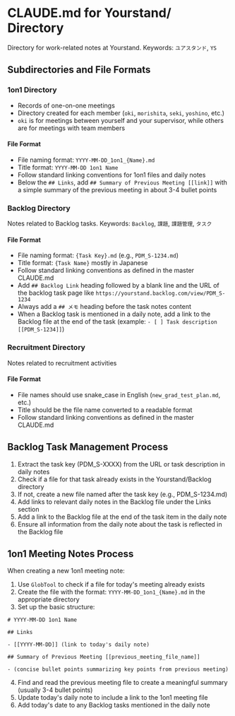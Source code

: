 # CLAUDE.md for Yourstand/ Directory

Directory for work-related notes at Yourstand. Keywords: `ユアスタンド`, `YS`

## Subdirectories and File Formats

### 1on1 Directory

- Records of one-on-one meetings
- Directory created for each member (`oki`, `morishita`, `seki`, `yoshino`, etc.)
- `oki` is for meetings between yourself and your supervisor, while others are for meetings with team members

#### File Format

- File naming format: `YYYY-MM-DD_1on1_{Name}.md`
- Title format: `YYYY-MM-DD 1on1 Name`
- Follow standard linking conventions for 1on1 files and daily notes
- Below the `## Links`, add `## Summary of Previous Meeting [[link]]` with a simple summary of the previous meeting in about 3-4 bullet points

### Backlog Directory

Notes related to Backlog tasks. Keywords: `Backlog`, `課題`, `課題管理`, `タスク`

#### File Format

- File naming format: `{Task Key}.md` (e.g., `PDM_S-1234.md`)
- Title format: `{Task Name}` mostly in Japanese
- Follow standard linking conventions as defined in the master CLAUDE.md
- Add `## Backlog Link` heading followed by a blank line and the URL of the backlog task page like `https://yourstand.backlog.com/view/PDM_S-1234`
- Always add a `## メモ` heading before the task notes content
- When a Backlog task is mentioned in a daily note, add a link to the Backlog file at the end of the task (example: `- [ ] Task description [[PDM_S-1234]]`)

### Recruitment Directory

Notes related to recruitment activities

#### File Format

- File names should use snake_case in English (`new_grad_test_plan.md`, etc.)
- Title should be the file name converted to a readable format
- Follow standard linking conventions as defined in the master CLAUDE.md

## Backlog Task Management Process

1. Extract the task key (PDM_S-XXXX) from the URL or task description in daily notes
2. Check if a file for that task already exists in the Yourstand/Backlog directory
3. If not, create a new file named after the task key (e.g., PDM_S-1234.md)
4. Add links to relevant daily notes in the Backlog file under the Links section
5. Add a link to the Backlog file at the end of the task item in the daily note
6. Ensure all information from the daily note about the task is reflected in the Backlog file

## 1on1 Meeting Notes Process

When creating a new 1on1 meeting note:

1. Use `GlobTool` to check if a file for today's meeting already exists
2. Create the file with the format: `YYYY-MM-DD_1on1_{Name}.md` in the appropriate directory
3. Set up the basic structure:

```
# YYYY-MM-DD 1on1 Name

## Links

- [[YYYY-MM-DD]] (link to today's daily note)

## Summary of Previous Meeting [[previous_meeting_file_name]]

- (concise bullet points summarizing key points from previous meeting)
```

4. Find and read the previous meeting file to create a meaningful summary (usually 3-4 bullet points)
5. Update today's daily note to include a link to the 1on1 meeting file
6. Add today's date to any Backlog tasks mentioned in the daily note